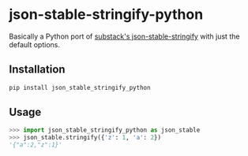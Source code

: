 # json-stable-stringify-python

Basically a Python port of [substack's json-stable-stringify](https://github.com/substack/json-stable-stringify) with just the default options.

## Installation

```bash
pip install json_stable_stringify_python
```

## Usage

```python
>>> import json_stable_stringify_python as json_stable
>>> json_stable.stringify({'z': 1, 'a': 2})
'{"a":2,"z":1}'
```
